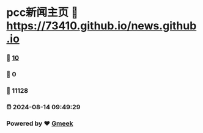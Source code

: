 # pcc新闻主页 :link: https://73410.github.io/news.github.io 
### :page_facing_up: [10](https://73410.github.io/news.github.io/tag.html) 
### :speech_balloon: 0 
### :hibiscus: 11128 
### :alarm_clock: 2024-08-14 09:49:29 
### Powered by :heart: [Gmeek](https://github.com/Meekdai/Gmeek)

